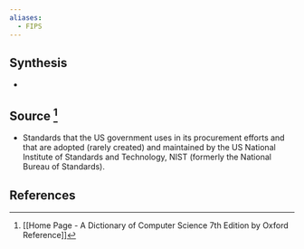 ```yaml
---
aliases:
  - FIPS
---
```

## Synthesis
- 
## Source [^1]
- Standards that the US government uses in its procurement efforts and that are adopted (rarely created) and maintained by the US National Institute of Standards and Technology, NIST (formerly the National Bureau of Standards).
## References

[^1]: [[Home Page - A Dictionary of Computer Science 7th Edition by Oxford Reference]]